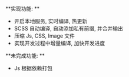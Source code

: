 **实现功能: **

- 开启本地服务, 实时编译, 热更新
- SCSS 自动编译, 自动添加私有前缀, 并合并输出
- 压缩 Js, CSS, Image 文件
- 实现开发过程中增量编译, 加快开发进度

**未完成功能: **

- Js 根据依赖打包
